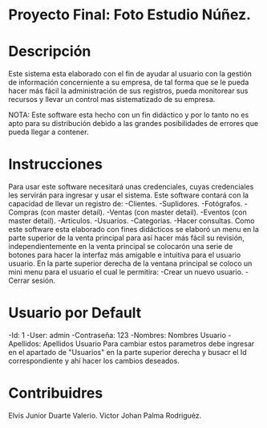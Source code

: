 # Proyecto Final: Foto Estudio Núñez.

# Descripción
Este sistema esta elaborado con el fin de ayudar al usuario con la gestión de información concerniente a su empresa, de tal forma
que se le pueda hacer más fácil la administración de sus registros, pueda monitorear sus recursos y llevar un control mas sistematizado de su empresa.

NOTA: Este software esta hecho con un fin didáctico y por lo tanto no es apto para su distribución debido a las grandes posibilidades de errores que pueda
llegar a contener.

# Instrucciones

Para usar este software necesitará unas credenciales, cuyas credenciales les servirán para ingresar y usar el sistema.
Este software contará con la capacidad de llevar un registro de:
-Clientes.
-Suplidores.
-Fotógrafos.
-Compras (con master detail).
-Ventas (con master detail).
-Eventos (con master detail).
-Articulos.
-Usuarios.
-Categorias.
-Hacer consultas.
Como este software esta elaborado con fines didácticos se elaboró un menu en la parte superior de la venta principal
para así hacer más fácil su revisión, independientemente en la venta principal se colocarón una serie de botones
para hacer la interfaz más amigable e intuitiva para el usuario usuario.
En la parte superior derecha de la ventana principal se coloco un mini menu para el usuario el cual le permitira:
-Crear un nuevo usuario.
-Cerrar sesión.

# Usuario por Default
-Id: 1
-User: admin
-Contraseña: 123
-Nombres: Nombres Usuario
-Apellidos: Apellidos Usuario
Para cambiar estos parametros debe ingresar en el apartado de "Usuarios" en la parte superior derecha y busacr el Id correspondiente
y ahí hacer los cambios deseados.

# Contribuidres
Elvis Junior Duarte Valerio.
Victor Johan Palma Rodriguéz.
